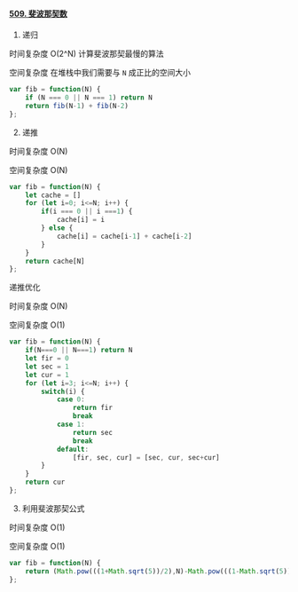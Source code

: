 #### [509. 斐波那契数](https://leetcode-cn.com/problems/fibonacci-number/)

1. 递归

时间复杂度 O(2^N) 计算斐波那契最慢的算法

空间复杂度 在堆栈中我们需要与 `N` 成正比的空间大小

```js
var fib = function(N) {
    if (N === 0 || N === 1) return N
    return fib(N-1) + fib(N-2)
};
```



2. 递推

时间复杂度 O(N)

空间复杂度 O(N)

```js
var fib = function(N) {
    let cache = []
    for (let i=0; i<=N; i++) {
        if(i === 0 || i ===1) {
            cache[i] = i
        } else {
            cache[i] = cache[i-1] + cache[i-2]
        }
    }
    return cache[N]
};
```



递推优化

时间复杂度 O(N)

空间复杂度 O(1)

```js
var fib = function(N) {
    if(N===0 || N===1) return N
    let fir = 0
    let sec = 1
    let cur = 1
    for (let i=3; i<=N; i++) {
        switch(i) {
            case 0:
                return fir
                break
            case 1:
                return sec
                break
            default:
                [fir, sec, cur] = [sec, cur, sec+cur]
        }
    }
    return cur
};
```



3. 利用斐波那契公式

时间复杂度 O(1)

空间复杂度 O(1)

```js
var fib = function(N) {
    return (Math.pow(((1+Math.sqrt(5))/2),N)-Math.pow(((1-Math.sqrt(5))/2),N))/Math.sqrt(5)
};
```


